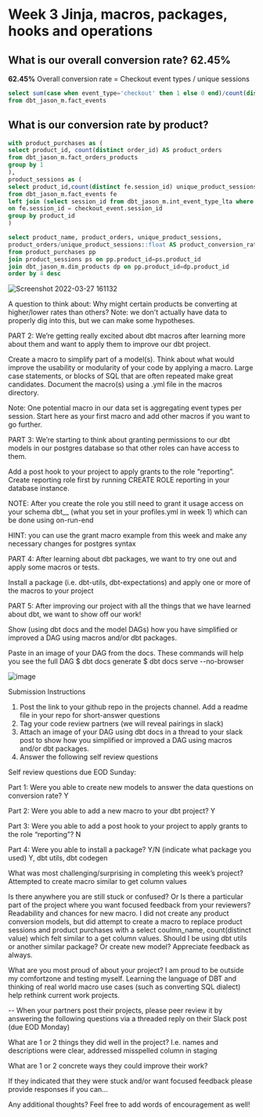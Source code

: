 # Week 3 Jinja, macros, packages, hooks and operations

## What is our overall conversion rate? 62.45%

**62.45%** Overall conversion rate = Checkout event types / unique sessions
~~~sql
select sum(case when event_type='checkout' then 1 else 0 end)/count(distinct session_id)::float 
from dbt_jason_m.fact_events
~~~

## What is our conversion rate by product?
~~~sql
with product_purchases as (
select product_id, count(distinct order_id) AS product_orders 
from dbt_jason_m.fact_orders_products 
group by 1
),
product_sessions as (
select product_id,count(distinct fe.session_id) unique_product_sessions
from dbt_jason_m.fact_events fe
left join (select session_id from dbt_jason_m.int_event_type_lta where checkout = 1) checkout_event
on fe.session_id = checkout_event.session_id
group by product_id
)

select product_name, product_orders, unique_product_sessions,
product_orders/unique_product_sessions::float AS product_conversion_rate
from product_purchases pp
join product_sessions ps on pp.product_id=ps.product_id
join dbt_jason_m.dim_products dp on pp.product_id=dp.product_id
order by 4 desc
~~~

![Screenshot 2022-03-27 161132](https://user-images.githubusercontent.com/20348624/160305299-58ec4611-1ea5-4c56-8d08-87a7683c9761.png)


A question to think about: Why might certain products be converting at higher/lower rates than others? Note: we don't actually have data to properly dig into this, but we can make some hypotheses. 

PART 2: We’re getting really excited about dbt macros after learning more about them and want to apply them to improve our dbt project. 

Create a macro to simplify part of a model(s). Think about what would improve the usability or modularity of your code by applying a macro. Large case statements, or blocks of SQL that are often repeated make great candidates. Document the macro(s) using a .yml file in the macros directory.

Note: One potential macro in our data set is aggregating event types per session. Start here as your first macro and add other macros if you want to go further.

PART 3: We’re starting to think about granting permissions to our dbt models in our postgres database so that other roles can have access to them.

Add a post hook to your project to apply grants to the role “reporting”. Create reporting role first by running CREATE ROLE reporting in your database instance.

NOTE: After you create the role you still need to grant it usage access on your schema dbt_<firstname>_<lastinitial> (what you set in your profiles.yml in week 1) which can be done using on-run-end

HINT: you can use the grant macro example from this week and make any necessary changes for postgres syntax

PART 4:  After learning about dbt packages, we want to try one out and apply some macros or tests.

Install a package (i.e. dbt-utils, dbt-expectations) and apply one or more of the macros to your project

PART 5: After improving our project with all the things that we have learned about dbt, we want to show off our work!

Show (using dbt docs and the model DAGs) how you have simplified or improved a DAG using macros and/or dbt packages.






Paste in an image of your DAG from the docs. These commands will help you see the full DAG
$ dbt docs generate 
$ dbt docs serve --no-browser

![image](https://user-images.githubusercontent.com/20348624/159183904-0544dda0-d708-48f0-be45-5d837d276bae.png)

Submission Instructions

1. Post the link to your github repo in the projects channel. Add a readme file in your repo for short-answer questions
2. Tag your code review partners (we will reveal pairings in slack)
3. Attach an image of your DAG using dbt docs in a thread to your slack post to show how you simplified or improved a DAG using macros and/or dbt packages.
4. Answer the following self review questions

Self review questions due EOD Sunday: 

Part 1: Were you able to create new models to answer the data questions on conversion rate? Y

Part 2: Were you able to add a new macro to your dbt project? Y

Part 3: Were you able to add a post hook to your project to apply grants to the role “reporting”? N

Part 4: Were you able to install a package? Y/N (indicate what package you used) Y, dbt utils, dbt codegen

What was most challenging/surprising in completing this week’s project? Attempted to create macro similar to get column values

Is there anywhere you are still stuck or confused? Or Is there a particular part of the project where you want focused feedback from your reviewers? Readability and chances for new macro.  I did not create any product conversion models, but did attempt to create a macro to replace product sessions and product purchases with a select coulmn_name, count(distinct value) which felt similar to a get column values.  Should I be using dbt utils or another similar package? Or create new model?  Appreciate feedback as always. 

What are you most proud of about your project?  I am proud to be outside my comfortzone and testing myself.  Learning the language of DBT and thinking of real world macro use cases (such as converting SQL dialect) help rethink current work projects. 

--
When your partners post their projects, please peer review it by answering the following questions via a threaded reply on their Slack post (due EOD Monday)

What are 1 or 2 things they did well in the project? I.e. names and descriptions were clear, addressed misspelled column in staging

What are 1 or 2 concrete ways they could improve their work?

If they indicated that they were stuck and/or want focused feedback please provide responses if you can...

Any additional thoughts? Feel free to add words of encouragement as well!
